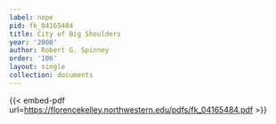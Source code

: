 ```yaml
---
label: nope
pid: fk_04165484
title: City of Big Shoulders
year: '2000'
author: Robert G. Spinney
order: '106'
layout: single
collection: documents
---
```



{{< embed-pdf url=https://florencekelley.northwestern.edu/pdfs/fk_04165484.pdf >}}